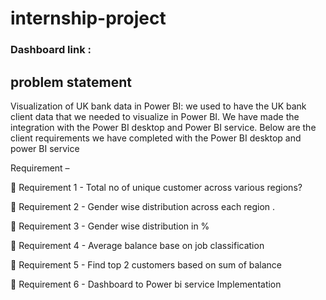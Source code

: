 # internship-project
### Dashboard link :
## problem statement
Visualization of UK bank data in Power BI: we used to have the UK bank client data that we needed to visualize in Power BI. We have made the integration with the Power BI desktop and Power BI service. Below are the client requirements we have completed with the Power BI desktop and power BI service  

Requirement –

	Requirement 1 -
Total no of unique customer across various regions?

	Requirement 2 -
Gender wise distribution across each region . 

	Requirement 3 -
Gender wise distribution in % 

	Requirement 4 -
Average balance base on job classification 

	Requirement 5 -
Find top 2 customers based on sum of balance 

	Requirement 6 -
Dashboard to Power bi service Implementation 
